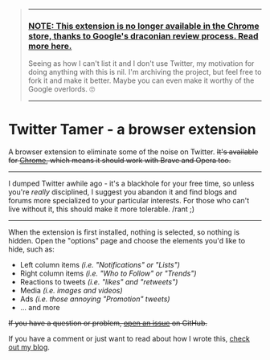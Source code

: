 > ---
> ### [NOTE: This extension is no longer available in the Chrome store, thanks to Google's draconian review process. Read more here.](https://grantwinney.com/lets-google-failure-to-communicate)
>
> Seeing as how I can't list it and I don't use Twitter, my motivation for doing anything with this is nil. I'm archiving the project, but feel free to fork it and make it better. Maybe you can even make it worthy of the Google overlords. 🙄
>
> ---

# Twitter Tamer - a browser extension

A browser extension to eliminate some of the noise on Twitter. ~~It's available for [Chrome](https://chrome.google.com/webstore/detail/twitter-distraction-remov/aflapchiclhldkgbbahbdionenmhkoed), which means it should work with Brave and Opera too.~~

---

I dumped Twitter awhile ago - it's a blackhole for your free time, so unless you're _really_ disciplined, I suggest you abandon it and find blogs and forums more specialized to your particular interests. For those who can't live without it, this should make it more tolerable. /rant ;)

---

When the extension is first installed, nothing is selected, so nothing is hidden. Open the "options" page and choose the elements you'd like to hide, such as:

- Left column items _(i.e. "Notifications" or "Lists")_
- Right column items _(i.e. "Who to Follow" or "Trends")_
- Reactions to tweets _(i.e. "likes" and "retweets")_
- Media _(i.e. images and videos)_
- Ads _(i.e. those annoying "Promotion" tweets)_
- ... and more

~~If you have a question or problem, [open an issue](https://github.com/grantwinney/twitter-tamer/issues) on GitHub.~~

If you have a comment or just want to read about how I wrote this, [check out my blog](https://grantwinney.com/twitter-tamer/).
